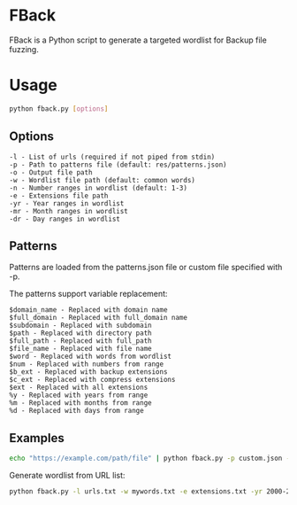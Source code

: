 # FBack

FBack is a Python script to generate a targeted wordlist for Backup file fuzzing.

# Usage

```bash
python fback.py [options]
```

## Options

    -l - List of urls (required if not piped from stdin)
    -p - Path to patterns file (default: res/patterns.json)
    -o - Output file path
    -w - Wordlist file path (default: common words)
    -n - Number ranges in wordlist (default: 1-3)
    -e - Extensions file path
    -yr - Year ranges in wordlist
    -mr - Month ranges in wordlist
    -dr - Day ranges in wordlist

## Patterns

Patterns are loaded from the patterns.json file or custom file specified with -p.

The patterns support variable replacement:

    $domain_name - Replaced with domain name
    $full_domain - Replaced with full_domain name
    $subdomain - Replaced with subdomain
    $path - Replaced with directory path
    $full_path - Replaced with full_path
    $file_name - Replaced with file name
    $word - Replaced with words from wordlist
    $num - Replaced with numbers from range
    $b_ext - Replaced with backup extensions
    $c_ext - Replaced with compress extensions
    $ext - Replaced with all extensions
    %y - Replaced with years from range
    %m - Replaced with months from range
    %d - Replaced with days from range

## Examples

```bash
echo "https://example.com/path/file" | python fback.py -p custom.json -o fbackout.txt -yr 2022-2023 -mr 1-12 -dr 1-31
```
Generate wordlist from URL list:
```bash
python fback.py -l urls.txt -w mywords.txt -e extensions.txt -yr 2000-2020 -o fbackout.txt
```
